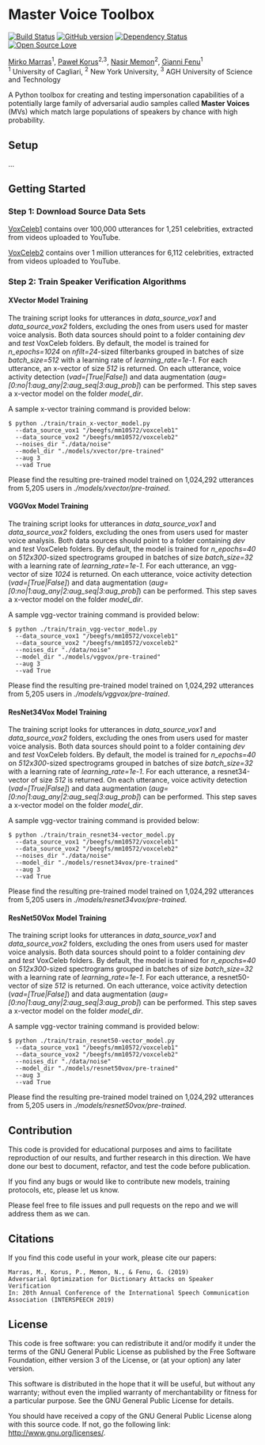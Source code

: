 # Master Voice Toolbox
[![Build Status](https://travis-ci.org/pages-themes/cayman.svg?branch=master)](https://travis-ci.org/pages-themes/cayman)
[![GitHub version](https://badge.fury.io/gh/boennemann%2Fbadges.svg)](http://badge.fury.io/gh/boennemann%2Fbadges)
[![Dependency Status](https://david-dm.org/boennemann/badges.svg)](https://david-dm.org/boennemann/badges)
[![Open Source Love](https://badges.frapsoft.com/os/gpl/gpl.svg?v=102)](https://github.com/ellerbrock/open-source-badge/)

[Mirko Marras](https://www.mirkomarras.com/)<sup>1</sup>, [Paweł Korus](http://kt.agh.edu.pl/~korus/)<sup>2,3</sup>, 
[Nasir Memon](https://engineering.nyu.edu/faculty/nasir-memon)<sup>2</sup>, [Gianni Fenu](http://people.unica.it/giannifenu/)<sup>1</sup>
<br/><sup>1</sup> University of Cagliari, <sup>2</sup> New York University, <sup>3</sup> AGH University of Science and Technology

A Python toolbox for creating and testing impersonation capabilities of a potentially large family of adversarial audio
samples called **Master Voices** (MVs) which match large populations of speakers by chance with high probability. 

## Setup 

...

## Getting Started

### Step 1: Download Source Data Sets
[VoxCeleb1](http://www.robots.ox.ac.uk/~vgg/data/voxceleb/vox1.html) contains over 100,000 utterances for 1,251 
celebrities, extracted from videos uploaded to YouTube. 

[VoxCeleb2](http://www.robots.ox.ac.uk/~vgg/data/voxceleb/vox2.html) contains over 1 million utterances for 6,112 
celebrities, extracted from videos uploaded to YouTube.

### Step 2: Train Speaker Verification Algorithms

#### XVector Model Training 

The training script looks for utterances in *data_source_vox1* and *data_source_vox2* folders, excluding the ones from users 
used for master voice analysis. Both data sources should point to a folder containing *dev* and *test* VoxCeleb folders. By 
default, the model is trained for *n_epochs=1024* on *nfilt=24*-sized filterbanks grouped in batches of size *batch_size=512* with a learning rate of 
*learning_rate=1e-1*. For each utterance, an x-vector of size *512* is returned. On each utterance, voice activity detection (*vad=[True|False]*) and data augmentation (*aug=[0:no|1:aug_any|2:aug_seq|3:aug_prob]*) can be performed. This step saves a x-vector model on the folder 
*model_dir*.

A sample x-vector training command is provided below: 

```
$ python ./train/train_x-vector_model.py 
  --data_source_vox1 "/beegfs/mm10572/voxceleb1" 
  --data_source_vox2 "/beegfs/mm10572/voxceleb2" 
  --noises_dir "./data/noise"
  --model_dir "./models/xvector/pre-trained"
  --aug 3 
  --vad True 
```

Please find the resulting pre-trained model trained on 1,024,292 utterances from 5,205 users in *./models/xvector/pre-trained*. 

#### VGGVox Model Training 

The training script looks for utterances in *data_source_vox1* and *data_source_vox2* folders, excluding the ones from users 
used for master voice analysis. Both data sources should point to a folder containing *dev* and *test* VoxCeleb folders. By 
default, the model is trained for *n_epochs=40* on *512x300*-sized spectrograms grouped in batches of size *batch_size=32* with a learning rate of 
*learning_rate=1e-1*. For each utterance, an vgg-vector of size *1024* is returned. On each utterance, voice activity detection (*vad=[True|False]*) and data augmentation (*aug=[0:no|1:aug_any|2:aug_seq|3:aug_prob]*) can be performed. This step saves a x-vector model on the folder 
*model_dir*.

A sample vgg-vector training command is provided below: 

```
$ python ./train/train_vgg-vector_model.py 
  --data_source_vox1 "/beegfs/mm10572/voxceleb1" 
  --data_source_vox2 "/beegfs/mm10572/voxceleb2" 
  --noises_dir "./data/noise"
  --model_dir "./models/vggvox/pre-trained"
  --aug 3 
  --vad True 
```

Please find the resulting pre-trained model trained on 1,024,292 utterances from 5,205 users in *./models/vggvox/pre-trained*. 

#### ResNet34Vox Model Training 

The training script looks for utterances in *data_source_vox1* and *data_source_vox2* folders, excluding the ones from users 
used for master voice analysis. Both data sources should point to a folder containing *dev* and *test* VoxCeleb folders. By 
default, the model is trained for *n_epochs=40* on *512x300*-sized spectrograms grouped in batches of size *batch_size=32* with a learning rate of 
*learning_rate=1e-1*. For each utterance, a resnet34-vector of size *512* is returned. On each utterance, voice activity detection (*vad=[True|False]*) and data augmentation (*aug=[0:no|1:aug_any|2:aug_seq|3:aug_prob]*) can be performed. This step saves a x-vector model on the folder 
*model_dir*.

A sample vgg-vector training command is provided below: 

```
$ python ./train/train_resnet34-vector_model.py 
  --data_source_vox1 "/beegfs/mm10572/voxceleb1" 
  --data_source_vox2 "/beegfs/mm10572/voxceleb2" 
  --noises_dir "./data/noise"
  --model_dir "./models/resnet34vox/pre-trained"
  --aug 3 
  --vad True 
```

Please find the resulting pre-trained model trained on 1,024,292 utterances from 5,205 users in *./models/resnet34vox/pre-trained*. 

#### ResNet50Vox Model Training 

The training script looks for utterances in *data_source_vox1* and *data_source_vox2* folders, excluding the ones from users 
used for master voice analysis. Both data sources should point to a folder containing *dev* and *test* VoxCeleb folders. By 
default, the model is trained for *n_epochs=40* on *512x300*-sized spectrograms grouped in batches of size *batch_size=32* with a learning rate of 
*learning_rate=1e-1*. For each utterance, a resnet50-vector of size *512* is returned. On each utterance, voice activity detection (*vad=[True|False]*) and data augmentation (*aug=[0:no|1:aug_any|2:aug_seq|3:aug_prob]*) can be performed. This step saves a x-vector model on the folder 
*model_dir*.

A sample vgg-vector training command is provided below: 

```
$ python ./train/train_resnet50-vector_model.py 
  --data_source_vox1 "/beegfs/mm10572/voxceleb1" 
  --data_source_vox2 "/beegfs/mm10572/voxceleb2" 
  --noises_dir "./data/noise"
  --model_dir "./models/resnet50vox/pre-trained"
  --aug 3 
  --vad True 
```

Please find the resulting pre-trained model trained on 1,024,292 utterances from 5,205 users in *./models/resnet50vox/pre-trained*. 

## Contribution
This code is provided for educational purposes and aims to facilitate reproduction of our results, and further research 
in this direction. We have done our best to document, refactor, and test the code before publication.

If you find any bugs or would like to contribute new models, training protocols, etc, please let us know.

Please feel free to file issues and pull requests on the repo and we will address them as we can.

## Citations
If you find this code useful in your work, please cite our papers:

```
Marras, M., Korus, P., Memon, N., & Fenu, G. (2019)
Adversarial Optimization for Dictionary Attacks on Speaker Verification
In: 20th Annual Conference of the International Speech Communication Association (INTERSPEECH 2019)
```

## License
This code is free software: you can redistribute it and/or modify it under the terms of the GNU General Public License as published by the Free Software Foundation, either version 3 of the License, or (at your option) any later version.

This software is distributed in the hope that it will be useful, but without any warranty; without even the implied warranty of merchantability or fitness for a particular purpose. See the GNU General Public License for details.

You should have received a copy of the GNU General Public License along with this source code. If not, go the following link: http://www.gnu.org/licenses/.


